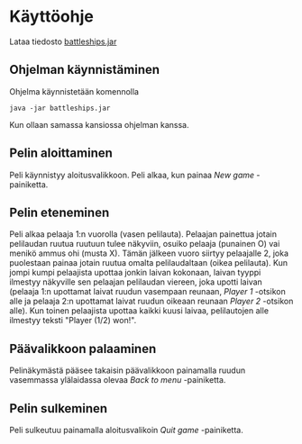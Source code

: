# Käyttöohje

Lataa tiedosto [battleships.jar](https://github.com/Miniaya/ot-harjoitustyo/releases/tag/viikko5)

## Ohjelman käynnistäminen

Ohjelma käynnistetään komennolla

`java -jar battleships.jar`

Kun ollaan samassa kansiossa ohjelman kanssa.

## Pelin aloittaminen

Peli käynnistyy aloitusvalikkoon. Peli alkaa, kun painaa _New game_ -painiketta.

## Pelin eteneminen

Peli alkaa pelaaja 1:n vuorolla (vasen pelilauta). Pelaajan painettua jotain pelilaudan ruutua ruutuun tulee näkyviin, osuiko pelaaja (punainen O) vai menikö ammus ohi (musta X). Tämän jälkeen vuoro siirtyy pelaajalle 2, joka puolestaan painaa jotain ruutua omalta pelilaudaltaan (oikea pelilauta). Kun jompi kumpi pelaajista upottaa jonkin laivan kokonaan, laivan tyyppi ilmestyy näkyville sen pelaajan pelilaudan viereen, joka upotti laivan (pelaaja 1:n upottamat laivat ruudun vasempaan reunaan, _Player 1_ -otsikon alle ja pelaaja 2:n upottamat laivat ruudun oikeaan reunaan _Player 2_ -otsikon alle). Kun toinen pelaajista upottaa kaikki kuusi laivaa, pelilautojen alle ilmestyy teksti "Player (1/2) won!".

## Päävalikkoon palaaminen

Pelinäkymästä pääsee takaisin päävalikkoon painamalla ruudun vasemmassa ylälaidassa olevaa _Back to menu_ -painiketta.

## Pelin sulkeminen

Peli sulkeutuu painamalla aloitusvalikoin _Quit game_ -painiketta.
